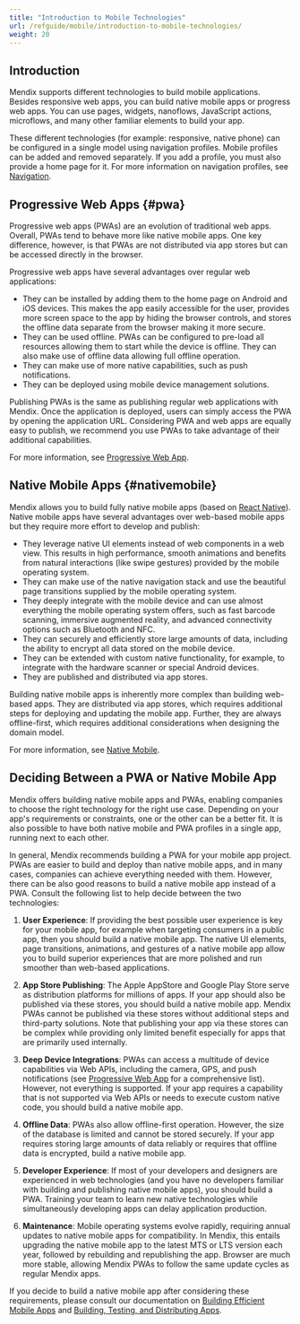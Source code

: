 ```yaml
---
title: "Introduction to Mobile Technologies"
url: /refguide/mobile/introduction-to-mobile-technologies/
weight: 20
---
```


## Introduction

Mendix supports different technologies to build mobile applications. Besides responsive web apps, you can build native mobile apps or progress web apps. You can use pages, widgets, nanoflows, JavaScript actions, microflows, and many other familiar elements to build your app.

These different technologies (for example: responsive, native phone) can be configured in a single model using navigation profiles. Mobile profiles can be added and removed separately. If you add a profile, you must also provide a home page for it. For more information on navigation profiles, see [Navigation](/refguide/navigation/).

## Progressive Web Apps {#pwa}

Progressive web apps (PWAs) are an evolution of traditional web apps. Overall, PWAs tend to behave more like native mobile apps. One key difference, however, is that PWAs are not distributed via app stores but can be accessed directly in the browser.

Progressive web apps have several advantages over regular web applications:

* They can be installed by adding them to the home page on Android and iOS devices. This makes the app easily accessible for the user, provides more screen space to the app by hiding the browser controls, and stores the offline data separate from the browser making it more secure.
* They can be used offline. PWAs can be configured to pre-load all resources allowing them to start while the device is offline. They can also make use of offline data allowing full offline operation.
* They can make use of more native capabilities, such as push notifications.
* They can be deployed using mobile device management solutions.

Publishing PWAs is the same as publishing regular web applications with Mendix. Once the application is deployed, users can simply access the PWA by opening the application URL. Considering PWA and web apps are equally easy to publish, we recommend you use PWAs to take advantage of their additional capabilities.

For more information, see [Progressive Web App](/refguide/mobile/introduction-to-mobile-technologies/progressive-web-app/).

## Native Mobile Apps {#nativemobile}

Mendix allows you to build fully native mobile apps (based on [React Native](https://facebook.github.io/react-native/)). Native mobile apps have several advantages over web-based mobile apps but they require more effort to develop and publish:

* They leverage native UI elements instead of web components in a web view. This results in high performance, smooth animations and benefits from natural interactions (like swipe gestures) provided by the mobile operating system.
* They can make use of the native navigation stack and use the beautiful page transitions supplied by the mobile operating system.
* They deeply integrate with the mobile device and can use almost everything the mobile operating system offers, such as fast barcode scanning, immersive augmented reality, and advanced connectivity options such as Bluetooth and NFC.
* They can securely and efficiently store large amounts of data, including the ability to encrypt all data stored on the mobile device.
* They can be extended with custom native functionality, for example, to integrate with the hardware scanner or special Android devices.
* They are published and distributed via app stores.

Building native mobile apps is inherently more complex than building web-based apps. They are distributed via app stores, which requires additional steps for deploying and updating the mobile app. Further, they are always offline-first, which requires additional considerations when designing the domain model.

For more information, see [Native Mobile](/refguide/mobile/introduction-to-mobile-technologies/native-mobile/).

## Deciding Between a PWA or Native Mobile App

Mendix offers building native mobile apps and PWAs, enabling companies to choose the right technology for the right use case. Depending on your app's requirements or constraints, one or the other can be a better fit. It is also possible to have both native mobile and PWA profiles in a single app, running next to each other.

In general, Mendix recommends building a PWA for your mobile app project. PWAs are easier to build and deploy than native mobile apps, and in many cases, companies can achieve everything needed with them. However, there can be also good reasons to build a native mobile app instead of a PWA. Consult the following list to help decide between the two technologies:

1. **User Experience**: If providing the best possible user experience is key for your mobile app, for example when targeting consumers in a public app, then you should build a native mobile app. The native UI elements, page transitions, animations, and gestures of a native mobile app allow you to build superior experiences that are more polished and run smoother than web-based applications.

1. **App Store Publishing**: The Apple AppStore and Google Play Store serve as distribution platforms for millions of apps. If your app should also be published via these stores, you should build a native mobile app. Mendix PWAs cannot be published via these stores without additional steps and third-party solutions. Note that publishing your app via these stores can be complex while providing only limited benefit especially for apps that are primarily used internally. 

1. **Deep Device Integrations**: PWAs can access a multitude of device capabilities via Web APIs, including the camera, GPS, and push notifications (see [Progressive Web App](/refguide/mobile/introduction-to-mobile-technologies/progressive-web-app/#accessing-device-features) for a comprehensive list). However, not everything is supported. If your app requires a capability that is not supported via Web APIs or needs to execute custom native code, you should build a native mobile app.

1. **Offline Data**: PWAs also allow offline-first operation. However, the size of the database is limited and cannot be stored securely. If your app requires storing large amounts of data reliably or requires that offline data is encrypted, build a native mobile app.

1. **Developer Experience**: If most of your developers and designers are experienced in web technologies (and you have no developers familiar with building and publishing native mobile apps), you should build a PWA. Training your team to learn new native technologies while simultaneously developing apps can delay application production.

1. **Maintenance**: Mobile operating systems evolve rapidly, requiring annual updates to native mobile apps for compatibility. In Mendix, this entails upgrading the native mobile app to the latest MTS or LTS version each year, followed by rebuilding and republishing the app. Browser are much more stable, allowing Mendix PWAs to follow the same update cycles as regular Mendix apps.

If you decide to build a native mobile app after considering these requirements, please consult our documentation on [Building Efficient Mobile Apps](/refguide/mobile/building-efficient-mobile-apps/) and [Building, Testing, and Distributing Apps](/refguide/mobile/distributing-mobile-apps/).
